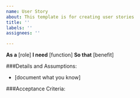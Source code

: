 ```yaml
---
name: User Story
about: This template is for creating user stories
title: ''
labels: ''
assignees: ''

---
```


**As a** [role]
**I need** [function]
**So that** [benefit] 

###Details and Assumptions:
* [document what you know]

###Acceptance Criteria:
